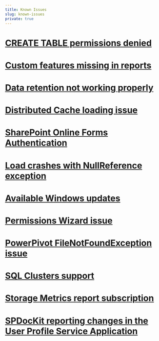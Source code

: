 ```yaml
---
title: Known Issues
slug: known-issues
private: true
---
```


# [CREATE TABLE permissions denied](create-table.md)
# [Custom features missing in reports](custom-features-missing.md)
# [Data retention not working properly](data-retention.md)
# [Distributed Cache loading issue](distributed-cache.md)
# [SharePoint Online Forms Authentication ](forms-authentication-spo.md)
# [Load crashes with NullReference exception](load-crashes-nullexception.md)
# [Available Windows updates](load-windows-updates.md)
# [Permissions Wizard issue](permissions-wizard-issue.md)
# [PowerPivot FileNotFoundException issue](powerpivot-load-filenotfound.md)
# [SQL Clusters support](sql-cluster-support.md)
# [Storage Metrics report subscription](subscription-storage-metrics.md)
# [SPDocKit reporting changes in the User Profile Service Application](spdockit-reporting-upa-changes.md)